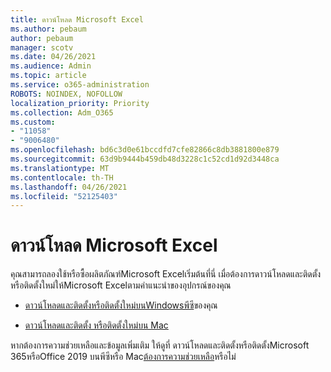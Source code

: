 ```yaml
---
title: ดาวน์โหลด Microsoft Excel
ms.author: pebaum
author: pebaum
manager: scotv
ms.date: 04/26/2021
ms.audience: Admin
ms.topic: article
ms.service: o365-administration
ROBOTS: NOINDEX, NOFOLLOW
localization_priority: Priority
ms.collection: Adm_O365
ms.custom:
- "11058"
- "9006480"
ms.openlocfilehash: bd6c3d0e61bccdfd7cfe82866c8db3881800e879
ms.sourcegitcommit: 63d9b9444b459db48d3228c1c52cd1d92d3448ca
ms.translationtype: MT
ms.contentlocale: th-TH
ms.lasthandoff: 04/26/2021
ms.locfileid: "52125403"
---
```

# <a name="download-microsoft-excel"></a>ดาวน์โหลด Microsoft Excel

คุณสามารถลองใช้หรือซื้อผลิตภัณฑ์Microsoft Excelเริ่มต้นที่นี่ เมื่อต้องการดาวน์โหลดและติดตั้ง หรือติดตั้งใหม่ให้Microsoft Excelตามคําแนะนําของอุปกรณ์ของคุณ 

- [ดาวน์โหลดและติดตั้งหรือติดตั้งใหม่บนWindowsพีซี](https://support.microsoft.com/office/download-and-install-or-reinstall-microsoft-365-or-office-2019-on-a-pc-or-mac-4414eaaf-0478-48be-9c42-23adc4716658?ui=en-us&rs=en-us&ad=us#InstallSteps=Install_on_a_PC)ของคุณ 

- [ดาวน์โหลดและติดตั้ง หรือติดตั้งใหม่บน Mac](https://support.microsoft.com/office/download-and-install-or-reinstall-microsoft-365-or-office-2019-on-a-pc-or-mac-4414eaaf-0478-48be-9c42-23adc4716658?ui=en-us&rs=en-us&ad=us#InstallSteps=Install_on_a_Mac) 

หากต้องการความช่วยเหลือและข้อมูลเพิ่มเติม ให้ดูที่ ดาวน์โหลดและติดตั้งหรือติดตั้งMicrosoft 365หรือOffice 2019 บนพีซีหรือ Mac[ต้องการความช่วยเหลือ](https://support.microsoft.com/office/download-and-install-or-reinstall-microsoft-365-or-office-2019-on-a-pc-or-mac-4414eaaf-0478-48be-9c42-23adc4716658?ui=en-us&rs=en-us&ad=us#InstallSteps=need_help)หรือไม่ 